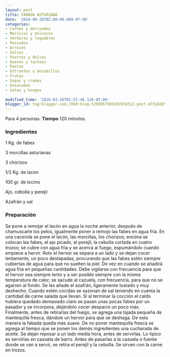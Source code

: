 ```yaml
---
layout: post
title: FABADA ASTURIANA
date: '2010-09-20T02:00:00.000-07:00'
categories:
- Carnes y derivados
- Mariscos y moluscos
- Verduras y legumbres
- Pescados
- Arroces
- Salsas
- Postres y dulces
- Huevos y lacteos
- Pastas
- Entrantes y bocadillos
- Frutas
- Sopas y cremas
- Ensaladas
- Setas y hongos
 
modified_time: '2016-03-16T01:52:46.126-07:00'
blogger_id: tag:blogger.com,1999:blog-5299957599287034512.post-4731828577258710297
---
```


Para 4 personas.
<b>Tiempo</b> 120 minutos.

<h3>Ingredientes</h3>

1 Kg. de fabes

3 morcillas asturianas

3 chorizos

1/2 Kg. de lacón

100 gr. de tocino

Ajo, cebolla y perejil

Azafrán y sal

<h3>Preparación</h3>

Se pone a remojar el lacón en agua la noche anterior, después de chamuscarle los pelos, igualmente poner a remojo las fabes en agua fría. En una cacerola se pone el lacón, las morcillas, los chorizos; encima se colocan las fabes, el ajo picado, el perejil, la cebolla cortada en cuatro trozos; se cubre con agua fría y se acerca al fuego, espumándolo cuando empiece a hervir. Roto el hervor se separa a un lado y se dejan cocer lentamente, un poco destapadas, procurando que las fabes estén siempre cubiertas de agua para que no suelten la piel. De vez en cuando se añadirá agua fría en pequeñas cantidades. Debe vigilarse con frecuencia para que el hervor sea siempre lento y a ser posible siempre con la misma temperatura de calor, se sacude al cazuela, con frecuencia, para que no se agarren al fondo. Se les añade el azafrán, ligeramente tostado y muy deshecho. Cuando estén cocidas se sazonan de sal teniendo en cuenta la cantidad de carne salada que llevan. Si al terminar la cocción el caldo hubiera quedado demasiado claro se pasan unas pocas fabes por un pasador y se incorpora, dejándolo cocer despacio un poco más. Finalmente, antes de retirarlas del fuego, se agrega una tajada pequeña de mantequilla fresca, dándole un hervor para que se deshaga. De esta manera la fabada queda más suave. De no poner mantequilla fresca se agrega al tiempo que se ponen los demás ingredientes una cucharada de aceite. Se dejan reposar a un lado media hora, antes de servirlas. Lo típico es servirlas en cazuela de barro. Antes de pasarlas a la cazuela o fuente donde se van a servir, se retira el perejil y la cebolla. Se sirven con la carne en trozos.

